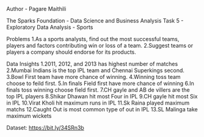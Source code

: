 Author - Pagare Maithili

The Sparks Foundation - Data Science and Business Analysis
Task 5 - Exploratory Data Analysis - Sports

Problems
    1.As a sports analysts, find out the most successful teams, players and factors contributing win or loss of a team.
    2.Suggest teams or players a company should endorse for its products.

Data Insights
    1.2011, 2012, and 2013 has highest number of matches
    2.Mumbai Indians is the top IPL team and Chennai Superkings second.
    3.Bowl First team have more chance of winning.
    4.Winning toss team choose to feild first.
    5.In finals Field first have more chance of winning
    6.In finals toss winning choose field first.
    7.CH gayle and AB de villers are the top IPL players
    8.Shikar Dhawan hit most Four in IPL
    9.CH gayle hit most Six in IPL
    10.Virat Kholi hit maximum runs in IPL
    11.Sk Raina played maximum matchs
    12.Caught Out is most common type of out in IPL
    13.SL Malinga take maximum wickets
    
Dataset: https://bit.ly/34SRn3b
    

